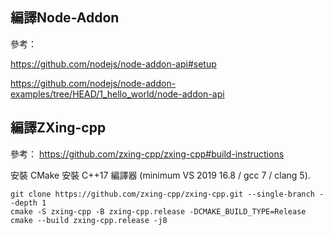 





## 編譯Node-Addon
參考：

https://github.com/nodejs/node-addon-api#setup

https://github.com/nodejs/node-addon-examples/tree/HEAD/1_hello_world/node-addon-api


## 編譯ZXing-cpp

參考：
https://github.com/zxing-cpp/zxing-cpp#build-instructions

安裝 CMake
安裝 C++17 編譯器 (minimum VS 2019 16.8 / gcc 7 / clang 5).

```
git clone https://github.com/zxing-cpp/zxing-cpp.git --single-branch --depth 1
cmake -S zxing-cpp -B zxing-cpp.release -DCMAKE_BUILD_TYPE=Release
cmake --build zxing-cpp.release -j8
```